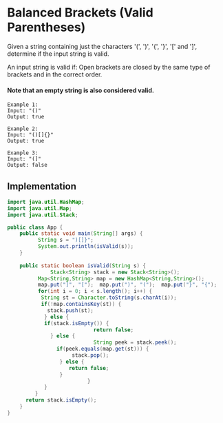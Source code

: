 # Balanced Brackets (Valid Parentheses)

Given a string containing just the characters '(', ')', '{', '}', '[' and ']', determine if the input string is valid.

An input string is valid if: Open brackets are closed by the same type of brackets and in the correct order.

#### Note that an empty string is also considered valid.
```
Example 1:
Input: "()"
Output: true

Example 2:
Input: "()[]{}"
Output: true

Example 3:
Input: "(]"
Output: false
```

## Implementation
```java
import java.util.HashMap;
import java.util.Map;
import java.util.Stack;

public class App {
	public static void main(String[] args) {
	      String s = ")[]}";
	      System.out.println(isValid(s));
	}
	
	public static boolean isValid(String s) {
              Stack<String> stack = new Stack<String>();
	      Map<String,String> map = new HashMap<String,String>();
	      map.put("]", "[");  map.put(")", "(");  map.put("}", "{");
	      for(int i = 0; i < s.length(); i++) {
		   String st = Character.toString(s.charAt(i));
		   if(!map.containsKey(st)) {
			 stack.push(st);
		    } else {
			if(stack.isEmpty()) {
                            return false; 
			  } else {
                            String peek = stack.peek();
			    if(peek.equals(map.get(st))) {
			         stack.pop();
			     } else {
			        return false;
			     }
                          }
		    }
	     }
	  return stack.isEmpty();
    }
}


```
